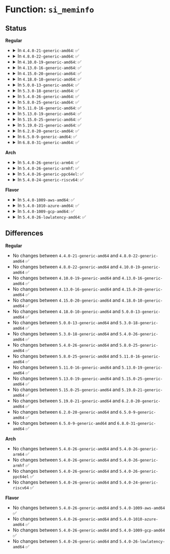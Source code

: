 # Function: <code>si_meminfo</code>

## Status
<b>Regular</b>
<ul>
<li>
<details>
<summary>In <code>4.4.0-21-generic-amd64</code>: ✅</summary>

```c
void si_meminfo(struct sysinfo * val)
```

```json
{
  "name": "si_meminfo",
  "collision_type": "Unique Global",
  "inline_type": "No",
  "funcs": [
    {
      "addr": 18446744071580490704,
      "name": "si_meminfo",
      "external": true,
      "loc": "mm/page_alloc.c:3587",
      "file": "mm/page_alloc.c",
      "inline": "seen, unknown",
      "caller_inline": [],
      "caller_func": [
        "kernel/sys.c:do_sysinfo",
        "kernel/debug/kdb/kdb_main.c:kdb_summary",
        "fs/eventpoll.c:eventpoll_init",
        "fs/proc/meminfo.c:meminfo_proc_show",
        "drivers/virtio/virtio_balloon.c:update_balloon_stats",
        "net/ipv4/inetpeer.c:inet_initpeers"
      ]
    }
  ],
  "symbols": [
    {
      "addr": 18446744071580490704,
      "name": "si_meminfo",
      "section": ".text",
      "bind": "STB_GLOBAL",
      "size": 97
    }
  ]
}
```
</details>
</li>
<li>
<details>
<summary>In <code>4.8.0-22-generic-amd64</code>: ✅</summary>

```c
void si_meminfo(struct sysinfo * val)
```

```json
{
  "name": "si_meminfo",
  "collision_type": "Unique Global",
  "inline_type": "No",
  "funcs": [
    {
      "addr": 18446744071580575648,
      "name": "si_meminfo",
      "external": true,
      "loc": "mm/page_alloc.c:4049",
      "file": "mm/page_alloc.c",
      "inline": "seen, unknown",
      "caller_inline": [],
      "caller_func": [
        "kernel/sys.c:do_sysinfo",
        "kernel/debug/kdb/kdb_main.c:kdb_summary",
        "fs/eventpoll.c:eventpoll_init",
        "fs/proc/meminfo.c:meminfo_proc_show",
        "drivers/virtio/virtio_balloon.c:update_balloon_stats",
        "net/ipv4/inetpeer.c:inet_initpeers"
      ]
    }
  ],
  "symbols": [
    {
      "addr": 18446744071580575648,
      "name": "si_meminfo",
      "section": ".text",
      "bind": "STB_GLOBAL",
      "size": 97
    }
  ]
}
```
</details>
</li>
<li>
<details>
<summary>In <code>4.10.0-19-generic-amd64</code>: ✅</summary>

```c
void si_meminfo(struct sysinfo * val)
```

```json
{
  "name": "si_meminfo",
  "collision_type": "Unique Global",
  "inline_type": "No",
  "funcs": [
    {
      "addr": 18446744071580642016,
      "name": "si_meminfo",
      "external": true,
      "loc": "mm/page_alloc.c:4205",
      "file": "mm/page_alloc.c",
      "inline": "seen, unknown",
      "caller_inline": [],
      "caller_func": [
        "kernel/sys.c:do_sysinfo",
        "kernel/debug/kdb/kdb_main.c:kdb_summary",
        "fs/eventpoll.c:eventpoll_init",
        "fs/proc/meminfo.c:meminfo_proc_show",
        "drivers/virtio/virtio_balloon.c:update_balloon_stats",
        "net/ipv4/inetpeer.c:inet_initpeers"
      ]
    }
  ],
  "symbols": [
    {
      "addr": 18446744071580642016,
      "name": "si_meminfo",
      "section": ".text",
      "bind": "STB_GLOBAL",
      "size": 97
    }
  ]
}
```
</details>
</li>
<li>
<details>
<summary>In <code>4.13.0-16-generic-amd64</code>: ✅</summary>

```c
void si_meminfo(struct sysinfo * val)
```

```json
{
  "name": "si_meminfo",
  "collision_type": "Unique Global",
  "inline_type": "No",
  "funcs": [
    {
      "addr": 18446744071580674448,
      "name": "si_meminfo",
      "external": true,
      "loc": "mm/page_alloc.c:4494",
      "file": "mm/page_alloc.c",
      "inline": "seen, unknown",
      "caller_inline": [],
      "caller_func": [
        "kernel/sys.c:do_sysinfo",
        "kernel/debug/kdb/kdb_main.c:kdb_summary",
        "fs/eventpoll.c:eventpoll_init",
        "fs/proc/meminfo.c:meminfo_proc_show",
        "drivers/virtio/virtio_balloon.c:update_balloon_stats",
        "net/ipv4/inetpeer.c:inet_initpeers"
      ]
    }
  ],
  "symbols": [
    {
      "addr": 18446744071580674448,
      "name": "si_meminfo",
      "section": ".text",
      "bind": "STB_GLOBAL",
      "size": 97
    }
  ]
}
```
</details>
</li>
<li>
<details>
<summary>In <code>4.15.0-20-generic-amd64</code>: ✅</summary>

```c
void si_meminfo(struct sysinfo * val)
```

```json
{
  "name": "si_meminfo",
  "collision_type": "Unique Global",
  "inline_type": "No",
  "funcs": [
    {
      "addr": 18446744071580759808,
      "name": "si_meminfo",
      "external": true,
      "loc": "mm/page_alloc.c:4613",
      "file": "mm/page_alloc.c",
      "inline": "seen, unknown",
      "caller_inline": [],
      "caller_func": [
        "kernel/sys.c:do_sysinfo",
        "kernel/debug/kdb/kdb_main.c:kdb_summary",
        "fs/eventpoll.c:eventpoll_init",
        "fs/proc/meminfo.c:meminfo_proc_show",
        "drivers/virtio/virtio_balloon.c:update_balloon_stats",
        "net/ipv4/inetpeer.c:inet_initpeers"
      ]
    }
  ],
  "symbols": [
    {
      "addr": 18446744071580759808,
      "name": "si_meminfo",
      "section": ".text",
      "bind": "STB_GLOBAL",
      "size": 97
    }
  ]
}
```
</details>
</li>
<li>
<details>
<summary>In <code>4.18.0-10-generic-amd64</code>: ✅</summary>

```c
void si_meminfo(struct sysinfo * val)
```

```json
{
  "name": "si_meminfo",
  "collision_type": "Unique Global",
  "inline_type": "No",
  "funcs": [
    {
      "addr": 18446744071580895664,
      "name": "si_meminfo",
      "external": true,
      "loc": "mm/page_alloc.c:4752",
      "file": "mm/page_alloc.c",
      "inline": "seen, unknown",
      "caller_inline": [],
      "caller_func": [
        "kernel/sys.c:do_sysinfo",
        "kernel/debug/kdb/kdb_main.c:kdb_summary",
        "fs/eventpoll.c:eventpoll_init",
        "fs/proc/meminfo.c:meminfo_proc_show",
        "drivers/virtio/virtio_balloon.c:update_balloon_stats",
        "net/ipv4/inetpeer.c:inet_initpeers"
      ]
    }
  ],
  "symbols": [
    {
      "addr": 18446744071580895664,
      "name": "si_meminfo",
      "section": ".text",
      "bind": "STB_GLOBAL",
      "size": 97
    }
  ]
}
```
</details>
</li>
<li>
<details>
<summary>In <code>5.0.0-13-generic-amd64</code>: ✅</summary>

```c
void si_meminfo(struct sysinfo * val)
```

```json
{
  "name": "si_meminfo",
  "collision_type": "Unique Global",
  "inline_type": "No",
  "funcs": [
    {
      "addr": 18446744071580970496,
      "name": "si_meminfo",
      "external": true,
      "loc": "mm/page_alloc.c:4918",
      "file": "mm/page_alloc.c",
      "inline": "seen, unknown",
      "caller_inline": [],
      "caller_func": [
        "kernel/sys.c:do_sysinfo",
        "kernel/debug/kdb/kdb_main.c:kdb_summary",
        "fs/eventpoll.c:eventpoll_init",
        "fs/proc/meminfo.c:meminfo_proc_show",
        "drivers/virtio/virtio_balloon.c:update_balloon_stats",
        "net/ipv4/inetpeer.c:inet_initpeers"
      ]
    }
  ],
  "symbols": [
    {
      "addr": 18446744071580970496,
      "name": "si_meminfo",
      "section": ".text",
      "bind": "STB_GLOBAL",
      "size": 97
    }
  ]
}
```
</details>
</li>
<li>
<details>
<summary>In <code>5.3.0-18-generic-amd64</code>: ✅</summary>

```c
void si_meminfo(struct sysinfo * val)
```

```json
{
  "name": "si_meminfo",
  "collision_type": "Unique Global",
  "inline_type": "No",
  "funcs": [
    {
      "addr": 18446744071581388336,
      "name": "si_meminfo",
      "external": true,
      "loc": "mm/page_alloc.c:5104",
      "file": "mm/page_alloc.c",
      "inline": "seen, unknown",
      "caller_inline": [],
      "caller_func": [
        "kernel/sys.c:do_sysinfo",
        "kernel/debug/kdb/kdb_main.c:kdb_summary",
        "fs/eventpoll.c:eventpoll_init",
        "fs/proc/meminfo.c:meminfo_proc_show",
        "drivers/virtio/virtio_balloon.c:update_balloon_stats",
        "net/ipv4/inetpeer.c:inet_initpeers"
      ]
    }
  ],
  "symbols": [
    {
      "addr": 18446744071581388336,
      "name": "si_meminfo",
      "section": ".text",
      "bind": "STB_GLOBAL",
      "size": 97
    }
  ]
}
```
</details>
</li>
<li>
<details>
<summary>In <code>5.4.0-26-generic-amd64</code>: ✅</summary>

```c
void si_meminfo(struct sysinfo * val)
```

```json
{
  "name": "si_meminfo",
  "collision_type": "Unique Global",
  "inline_type": "No",
  "funcs": [
    {
      "addr": 18446744071581449280,
      "name": "si_meminfo",
      "external": true,
      "loc": "mm/page_alloc.c:5122",
      "file": "mm/page_alloc.c",
      "inline": "seen, unknown",
      "caller_inline": [],
      "caller_func": [
        "kernel/sys.c:do_sysinfo",
        "kernel/debug/kdb/kdb_main.c:kdb_summary",
        "fs/eventpoll.c:eventpoll_init",
        "fs/proc/meminfo.c:meminfo_proc_show",
        "drivers/virtio/virtio_balloon.c:update_balloon_stats",
        "net/ipv4/inetpeer.c:inet_initpeers"
      ]
    }
  ],
  "symbols": [
    {
      "addr": 18446744071581449280,
      "name": "si_meminfo",
      "section": ".text",
      "bind": "STB_GLOBAL",
      "size": 97
    }
  ]
}
```
</details>
</li>
<li>
<details>
<summary>In <code>5.8.0-25-generic-amd64</code>: ✅</summary>

```c
void si_meminfo(struct sysinfo * val)
```

```json
{
  "name": "si_meminfo",
  "collision_type": "Unique Global",
  "inline_type": "No",
  "funcs": [
    {
      "addr": 18446744071581654384,
      "name": "si_meminfo",
      "external": true,
      "loc": "mm/page_alloc.c:5225",
      "file": "mm/page_alloc.c",
      "inline": "seen, unknown",
      "caller_inline": [],
      "caller_func": [
        "kernel/debug/kdb/kdb_main.c:kdb_summary",
        "fs/eventpoll.c:eventpoll_init",
        "fs/proc/meminfo.c:meminfo_proc_show",
        "drivers/virtio/virtio_balloon.c:update_balloon_stats",
        "net/ipv4/inetpeer.c:inet_initpeers"
      ]
    }
  ],
  "symbols": [
    {
      "addr": 18446744071581654384,
      "name": "si_meminfo",
      "section": ".text",
      "bind": "STB_GLOBAL",
      "size": 100
    }
  ]
}
```
</details>
</li>
<li>
<details>
<summary>In <code>5.11.0-16-generic-amd64</code>: ✅</summary>

```c
void si_meminfo(struct sysinfo * val)
```

```json
{
  "name": "si_meminfo",
  "collision_type": "Unique Global",
  "inline_type": "No",
  "funcs": [
    {
      "addr": 18446744071581702224,
      "name": "si_meminfo",
      "external": true,
      "loc": "mm/page_alloc.c:5391",
      "file": "mm/page_alloc.c",
      "inline": "seen, unknown",
      "caller_inline": [],
      "caller_func": [
        "kernel/debug/kdb/kdb_main.c:kdb_summary",
        "fs/notify/inotify/inotify_user.c:inotify_user_setup",
        "fs/eventpoll.c:eventpoll_init",
        "fs/proc/meminfo.c:meminfo_proc_show",
        "drivers/virtio/virtio_balloon.c:update_balloon_stats",
        "net/ipv4/inetpeer.c:inet_initpeers"
      ]
    }
  ],
  "symbols": [
    {
      "addr": 18446744071581702224,
      "name": "si_meminfo",
      "section": ".text",
      "bind": "STB_GLOBAL",
      "size": 100
    }
  ]
}
```
</details>
</li>
<li>
<details>
<summary>In <code>5.13.0-19-generic-amd64</code>: ✅</summary>

```c
void si_meminfo(struct sysinfo * val)
```

```json
{
  "name": "si_meminfo",
  "collision_type": "Unique Global",
  "inline_type": "No",
  "funcs": [
    {
      "addr": 18446744071581723680,
      "name": "si_meminfo",
      "external": true,
      "loc": "mm/page_alloc.c:5594",
      "file": "mm/page_alloc.c",
      "inline": "seen, unknown",
      "caller_inline": [],
      "caller_func": [
        "kernel/debug/kdb/kdb_main.c:kdb_summary",
        "fs/notify/inotify/inotify_user.c:inotify_user_setup",
        "fs/notify/fanotify/fanotify_user.c:fanotify_user_setup",
        "fs/eventpoll.c:eventpoll_init",
        "fs/proc/meminfo.c:meminfo_proc_show",
        "drivers/virtio/virtio_balloon.c:update_balloon_stats"
      ]
    }
  ],
  "symbols": [
    {
      "addr": 18446744071581723680,
      "name": "si_meminfo",
      "section": ".text",
      "bind": "STB_GLOBAL",
      "size": 100
    }
  ]
}
```
</details>
</li>
<li>
<details>
<summary>In <code>5.15.0-25-generic-amd64</code>: ✅</summary>

```c
void si_meminfo(struct sysinfo * val)
```

```json
{
  "name": "si_meminfo",
  "collision_type": "Unique Global",
  "inline_type": "No",
  "funcs": [
    {
      "addr": 18446744071581996208,
      "name": "si_meminfo",
      "external": true,
      "loc": "mm/page_alloc.c:5775",
      "file": "mm/page_alloc.c",
      "inline": "seen, unknown",
      "caller_inline": [],
      "caller_func": [
        "kernel/debug/kdb/kdb_main.c:kdb_summary",
        "fs/notify/inotify/inotify_user.c:inotify_user_setup",
        "fs/notify/fanotify/fanotify_user.c:fanotify_user_setup",
        "fs/eventpoll.c:eventpoll_init",
        "fs/proc/meminfo.c:meminfo_proc_show",
        "drivers/virtio/virtio_balloon.c:update_balloon_stats"
      ]
    }
  ],
  "symbols": [
    {
      "addr": 18446744071581996208,
      "name": "si_meminfo",
      "section": ".text",
      "bind": "STB_GLOBAL",
      "size": 100
    }
  ]
}
```
</details>
</li>
<li>
<details>
<summary>In <code>5.19.0-21-generic-amd64</code>: ✅</summary>

```c
void si_meminfo(struct sysinfo * val)
```

```json
{
  "name": "si_meminfo",
  "collision_type": "Unique Global",
  "inline_type": "No",
  "funcs": [
    {
      "addr": 18446744071582420208,
      "name": "si_meminfo",
      "external": true,
      "loc": "mm/page_alloc.c:5830",
      "file": "mm/page_alloc.c",
      "inline": "seen, unknown",
      "caller_inline": [],
      "caller_func": [
        "kernel/debug/kdb/kdb_main.c:kdb_summary",
        "fs/notify/inotify/inotify_user.c:inotify_user_setup",
        "fs/notify/fanotify/fanotify_user.c:fanotify_user_setup",
        "fs/eventpoll.c:eventpoll_init",
        "fs/proc/meminfo.c:meminfo_proc_show",
        "drivers/virtio/virtio_balloon.c:update_balloon_stats"
      ]
    }
  ],
  "symbols": [
    {
      "addr": 18446744071582420208,
      "name": "si_meminfo",
      "section": ".text",
      "bind": "STB_GLOBAL",
      "size": 110
    }
  ]
}
```
</details>
</li>
<li>
<details>
<summary>In <code>6.2.0-20-generic-amd64</code>: ✅</summary>

```c
void si_meminfo(struct sysinfo * val)
```

```json
{
  "name": "si_meminfo",
  "collision_type": "Unique Global",
  "inline_type": "No",
  "funcs": [
    {
      "addr": 18446744071582928000,
      "name": "si_meminfo",
      "external": true,
      "loc": "mm/page_alloc.c:5973",
      "file": "mm/page_alloc.c",
      "inline": "seen, unknown",
      "caller_inline": [],
      "caller_func": [
        "kernel/debug/kdb/kdb_main.c:kdb_summary",
        "fs/notify/inotify/inotify_user.c:inotify_user_setup",
        "fs/notify/fanotify/fanotify_user.c:fanotify_user_setup",
        "fs/eventpoll.c:eventpoll_init",
        "fs/proc/meminfo.c:meminfo_proc_show",
        "drivers/virtio/virtio_balloon.c:update_balloon_stats"
      ]
    }
  ],
  "symbols": [
    {
      "addr": 18446744071582928000,
      "name": "si_meminfo",
      "section": ".text",
      "bind": "STB_GLOBAL",
      "size": 110
    }
  ]
}
```
</details>
</li>
<li>
<details>
<summary>In <code>6.5.0-9-generic-amd64</code>: ✅</summary>

```c
void si_meminfo(struct sysinfo * val)
```

```json
{
  "name": "si_meminfo",
  "collision_type": "Unique Global",
  "inline_type": "No",
  "funcs": [
    {
      "addr": 18446744071582898752,
      "name": "si_meminfo",
      "external": true,
      "loc": "mm/show_mem.c:78",
      "file": "mm/show_mem.c",
      "inline": "seen, unknown",
      "caller_inline": [],
      "caller_func": [
        "kernel/debug/kdb/kdb_main.c:kdb_summary",
        "fs/notify/inotify/inotify_user.c:inotify_user_setup",
        "fs/notify/fanotify/fanotify_user.c:fanotify_user_setup",
        "fs/eventpoll.c:eventpoll_init",
        "fs/proc/meminfo.c:meminfo_proc_show",
        "drivers/virtio/virtio_balloon.c:update_balloon_stats",
        "net/handshake/netlink.c:handshake_net_init"
      ]
    }
  ],
  "symbols": [
    {
      "addr": 18446744071582898752,
      "name": "si_meminfo",
      "section": ".text",
      "bind": "STB_GLOBAL",
      "size": 110
    }
  ]
}
```
</details>
</li>
<li>
<details>
<summary>In <code>6.8.0-31-generic-amd64</code>: ✅</summary>

```c
void si_meminfo(struct sysinfo * val)
```

```json
{
  "name": "si_meminfo",
  "collision_type": "Unique Global",
  "inline_type": "No",
  "funcs": [
    {
      "addr": 18446744071583070480,
      "name": "si_meminfo",
      "external": true,
      "loc": "mm/show_mem.c:75",
      "file": "mm/show_mem.c",
      "inline": "seen, unknown",
      "caller_inline": [],
      "caller_func": [
        "kernel/debug/kdb/kdb_main.c:kdb_summary",
        "fs/notify/inotify/inotify_user.c:inotify_user_setup",
        "fs/notify/fanotify/fanotify_user.c:fanotify_user_setup",
        "fs/eventpoll.c:eventpoll_init",
        "fs/proc/meminfo.c:meminfo_proc_show",
        "drivers/virtio/virtio_balloon.c:update_balloon_stats",
        "net/handshake/netlink.c:handshake_net_init"
      ]
    }
  ],
  "symbols": [
    {
      "addr": 18446744071583070480,
      "name": "si_meminfo",
      "section": ".text",
      "bind": "STB_GLOBAL",
      "size": 110
    }
  ]
}
```
</details>
</li>
</ul>
<b>Arch</b>
<ul>
<li>
<details>
<summary>In <code>5.4.0-26-generic-arm64</code>: ✅</summary>

```c
void si_meminfo(struct sysinfo * val)
```

```json
{
  "name": "si_meminfo",
  "collision_type": "Unique Global",
  "inline_type": "No",
  "funcs": [
    {
      "addr": 18446603336492855912,
      "name": "si_meminfo",
      "external": true,
      "loc": "mm/page_alloc.c:5122",
      "file": "mm/page_alloc.c",
      "inline": "seen, unknown",
      "caller_inline": [],
      "caller_func": [
        "kernel/sys.c:do_sysinfo",
        "kernel/debug/kdb/kdb_main.c:kdb_summary",
        "fs/eventpoll.c:eventpoll_init",
        "fs/proc/meminfo.c:meminfo_proc_show",
        "drivers/virtio/virtio_balloon.c:update_balloon_stats",
        "net/ipv4/inetpeer.c:inet_initpeers"
      ]
    }
  ],
  "symbols": [
    {
      "addr": 18446603336492855912,
      "name": "si_meminfo",
      "section": ".text",
      "bind": "STB_GLOBAL",
      "size": 112
    }
  ]
}
```
</details>
</li>
<li>
<details>
<summary>In <code>5.4.0-26-generic-armhf</code>: ✅</summary>

```c
void si_meminfo(struct sysinfo * val)
```

```json
{
  "name": "si_meminfo",
  "collision_type": "Unique Global",
  "inline_type": "No",
  "funcs": [
    {
      "addr": 3226656388,
      "name": "si_meminfo",
      "external": true,
      "loc": "mm/page_alloc.c:5122",
      "file": "mm/page_alloc.c",
      "inline": "seen, unknown",
      "caller_inline": [],
      "caller_func": [
        "kernel/sys.c:__se_sys_sysinfo",
        "kernel/debug/kdb/kdb_main.c:kdb_summary",
        "fs/eventpoll.c:eventpoll_init",
        "fs/proc/meminfo.c:meminfo_proc_show",
        "drivers/virtio/virtio_balloon.c:update_balloon_stats",
        "net/ipv4/inetpeer.c:inet_initpeers"
      ]
    }
  ],
  "symbols": [
    {
      "addr": 3226656388,
      "name": "si_meminfo",
      "section": ".text",
      "bind": "STB_GLOBAL",
      "size": 124
    }
  ]
}
```
</details>
</li>
<li>
<details>
<summary>In <code>5.4.0-26-generic-ppc64el</code>: ✅</summary>

```c
void si_meminfo(struct sysinfo * val)
```

```json
{
  "name": "si_meminfo",
  "collision_type": "Unique Global",
  "inline_type": "No",
  "funcs": [
    {
      "addr": 13835058055286245216,
      "name": "si_meminfo",
      "external": true,
      "loc": "mm/page_alloc.c:5122",
      "file": "mm/page_alloc.c",
      "inline": "seen, unknown",
      "caller_inline": [],
      "caller_func": [
        "kernel/sys.c:do_sysinfo",
        "kernel/debug/kdb/kdb_main.c:kdb_summary",
        "fs/eventpoll.c:eventpoll_init",
        "fs/proc/meminfo.c:meminfo_proc_show",
        "drivers/virtio/virtio_balloon.c:update_balloon_stats",
        "net/ipv4/inetpeer.c:inet_initpeers"
      ]
    }
  ],
  "symbols": [
    {
      "addr": 13835058055286245216,
      "name": "si_meminfo",
      "section": ".text",
      "bind": "STB_GLOBAL",
      "size": 156
    }
  ]
}
```
</details>
</li>
<li>
<details>
<summary>In <code>5.4.0-24-generic-riscv64</code>: ✅</summary>

```c
void si_meminfo(struct sysinfo * val)
```

```json
{
  "name": "si_meminfo",
  "collision_type": "Unique Global",
  "inline_type": "No",
  "funcs": [
    {
      "addr": 18446743936272803148,
      "name": "si_meminfo",
      "external": true,
      "loc": "mm/page_alloc.c:5122",
      "file": "mm/page_alloc.c",
      "inline": "seen, unknown",
      "caller_inline": [],
      "caller_func": [
        "kernel/sys.c:__do_sys_sysinfo",
        "fs/eventpoll.c:eventpoll_init",
        "fs/proc/meminfo.c:meminfo_proc_show",
        "drivers/virtio/virtio_balloon.c:update_balloon_stats",
        "net/ipv4/inetpeer.c:inet_initpeers"
      ]
    }
  ],
  "symbols": [
    {
      "addr": 18446743936272803148,
      "name": "si_meminfo",
      "section": ".text",
      "bind": "STB_GLOBAL",
      "size": 100
    }
  ]
}
```
</details>
</li>
</ul>
<b>Flavor</b>
<ul>
<li>
<details>
<summary>In <code>5.4.0-1009-aws-amd64</code>: ✅</summary>

```c
void si_meminfo(struct sysinfo * val)
```

```json
{
  "name": "si_meminfo",
  "collision_type": "Unique Global",
  "inline_type": "No",
  "funcs": [
    {
      "addr": 18446744071581418128,
      "name": "si_meminfo",
      "external": true,
      "loc": "mm/page_alloc.c:5122",
      "file": "mm/page_alloc.c",
      "inline": "seen, unknown",
      "caller_inline": [],
      "caller_func": [
        "kernel/sys.c:do_sysinfo",
        "kernel/debug/kdb/kdb_main.c:kdb_summary",
        "fs/eventpoll.c:eventpoll_init",
        "fs/proc/meminfo.c:meminfo_proc_show",
        "drivers/virtio/virtio_balloon.c:update_balloon_stats",
        "net/ipv4/inetpeer.c:inet_initpeers"
      ]
    }
  ],
  "symbols": [
    {
      "addr": 18446744071581418128,
      "name": "si_meminfo",
      "section": ".text",
      "bind": "STB_GLOBAL",
      "size": 97
    }
  ]
}
```
</details>
</li>
<li>
<details>
<summary>In <code>5.4.0-1010-azure-amd64</code>: ✅</summary>

```c
void si_meminfo(struct sysinfo * val)
```

```json
{
  "name": "si_meminfo",
  "collision_type": "Unique Global",
  "inline_type": "No",
  "funcs": [
    {
      "addr": 18446744071581360640,
      "name": "si_meminfo",
      "external": true,
      "loc": "mm/page_alloc.c:5122",
      "file": "mm/page_alloc.c",
      "inline": "seen, unknown",
      "caller_inline": [],
      "caller_func": [
        "kernel/sys.c:do_sysinfo",
        "kernel/debug/kdb/kdb_main.c:kdb_summary",
        "fs/eventpoll.c:eventpoll_init",
        "fs/proc/meminfo.c:meminfo_proc_show",
        "drivers/virtio/virtio_balloon.c:update_balloon_stats",
        "net/ipv4/inetpeer.c:inet_initpeers"
      ]
    }
  ],
  "symbols": [
    {
      "addr": 18446744071581360640,
      "name": "si_meminfo",
      "section": ".text",
      "bind": "STB_GLOBAL",
      "size": 97
    }
  ]
}
```
</details>
</li>
<li>
<details>
<summary>In <code>5.4.0-1009-gcp-amd64</code>: ✅</summary>

```c
void si_meminfo(struct sysinfo * val)
```

```json
{
  "name": "si_meminfo",
  "collision_type": "Unique Global",
  "inline_type": "No",
  "funcs": [
    {
      "addr": 18446744071581409328,
      "name": "si_meminfo",
      "external": true,
      "loc": "mm/page_alloc.c:5122",
      "file": "mm/page_alloc.c",
      "inline": "seen, unknown",
      "caller_inline": [],
      "caller_func": [
        "kernel/sys.c:do_sysinfo",
        "kernel/debug/kdb/kdb_main.c:kdb_summary",
        "fs/eventpoll.c:eventpoll_init",
        "fs/proc/meminfo.c:meminfo_proc_show",
        "drivers/virtio/virtio_balloon.c:update_balloon_stats",
        "net/ipv4/inetpeer.c:inet_initpeers"
      ]
    }
  ],
  "symbols": [
    {
      "addr": 18446744071581409328,
      "name": "si_meminfo",
      "section": ".text",
      "bind": "STB_GLOBAL",
      "size": 97
    }
  ]
}
```
</details>
</li>
<li>
<details>
<summary>In <code>5.4.0-26-lowlatency-amd64</code>: ✅</summary>

```c
void si_meminfo(struct sysinfo * val)
```

```json
{
  "name": "si_meminfo",
  "collision_type": "Unique Global",
  "inline_type": "No",
  "funcs": [
    {
      "addr": 18446744071581473424,
      "name": "si_meminfo",
      "external": true,
      "loc": "mm/page_alloc.c:5122",
      "file": "mm/page_alloc.c",
      "inline": "seen, unknown",
      "caller_inline": [],
      "caller_func": [
        "kernel/sys.c:do_sysinfo",
        "kernel/debug/kdb/kdb_main.c:kdb_summary",
        "fs/eventpoll.c:eventpoll_init",
        "fs/proc/meminfo.c:meminfo_proc_show",
        "drivers/virtio/virtio_balloon.c:update_balloon_stats",
        "net/ipv4/inetpeer.c:inet_initpeers"
      ]
    }
  ],
  "symbols": [
    {
      "addr": 18446744071581473424,
      "name": "si_meminfo",
      "section": ".text",
      "bind": "STB_GLOBAL",
      "size": 97
    }
  ]
}
```
</details>
</li>
</ul>

## Differences
<b>Regular</b>
<ul>
<li>
No changes between <code>4.4.0-21-generic-amd64</code> and <code>4.8.0-22-generic-amd64</code> ✅
</li>
<li>
No changes between <code>4.8.0-22-generic-amd64</code> and <code>4.10.0-19-generic-amd64</code> ✅
</li>
<li>
No changes between <code>4.10.0-19-generic-amd64</code> and <code>4.13.0-16-generic-amd64</code> ✅
</li>
<li>
No changes between <code>4.13.0-16-generic-amd64</code> and <code>4.15.0-20-generic-amd64</code> ✅
</li>
<li>
No changes between <code>4.15.0-20-generic-amd64</code> and <code>4.18.0-10-generic-amd64</code> ✅
</li>
<li>
No changes between <code>4.18.0-10-generic-amd64</code> and <code>5.0.0-13-generic-amd64</code> ✅
</li>
<li>
No changes between <code>5.0.0-13-generic-amd64</code> and <code>5.3.0-18-generic-amd64</code> ✅
</li>
<li>
No changes between <code>5.3.0-18-generic-amd64</code> and <code>5.4.0-26-generic-amd64</code> ✅
</li>
<li>
No changes between <code>5.4.0-26-generic-amd64</code> and <code>5.8.0-25-generic-amd64</code> ✅
</li>
<li>
No changes between <code>5.8.0-25-generic-amd64</code> and <code>5.11.0-16-generic-amd64</code> ✅
</li>
<li>
No changes between <code>5.11.0-16-generic-amd64</code> and <code>5.13.0-19-generic-amd64</code> ✅
</li>
<li>
No changes between <code>5.13.0-19-generic-amd64</code> and <code>5.15.0-25-generic-amd64</code> ✅
</li>
<li>
No changes between <code>5.15.0-25-generic-amd64</code> and <code>5.19.0-21-generic-amd64</code> ✅
</li>
<li>
No changes between <code>5.19.0-21-generic-amd64</code> and <code>6.2.0-20-generic-amd64</code> ✅
</li>
<li>
No changes between <code>6.2.0-20-generic-amd64</code> and <code>6.5.0-9-generic-amd64</code> ✅
</li>
<li>
No changes between <code>6.5.0-9-generic-amd64</code> and <code>6.8.0-31-generic-amd64</code> ✅
</li>
</ul>
<b>Arch</b>
<ul>
<li>
No changes between <code>5.4.0-26-generic-amd64</code> and <code>5.4.0-26-generic-arm64</code> ✅
</li>
<li>
No changes between <code>5.4.0-26-generic-amd64</code> and <code>5.4.0-26-generic-armhf</code> ✅
</li>
<li>
No changes between <code>5.4.0-26-generic-amd64</code> and <code>5.4.0-26-generic-ppc64el</code> ✅
</li>
<li>
No changes between <code>5.4.0-26-generic-amd64</code> and <code>5.4.0-24-generic-riscv64</code> ✅
</li>
</ul>
<b>Flavor</b>
<ul>
<li>
No changes between <code>5.4.0-26-generic-amd64</code> and <code>5.4.0-1009-aws-amd64</code> ✅
</li>
<li>
No changes between <code>5.4.0-26-generic-amd64</code> and <code>5.4.0-1010-azure-amd64</code> ✅
</li>
<li>
No changes between <code>5.4.0-26-generic-amd64</code> and <code>5.4.0-1009-gcp-amd64</code> ✅
</li>
<li>
No changes between <code>5.4.0-26-generic-amd64</code> and <code>5.4.0-26-lowlatency-amd64</code> ✅
</li>
</ul>
